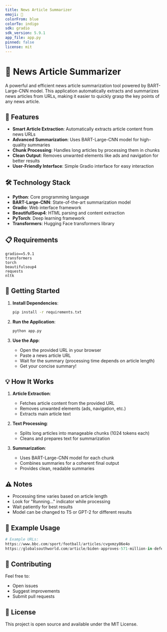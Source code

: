 ```yaml
---
title: News Article Summarizer
emoji: 📰
colorFrom: blue
colorTo: indigo
sdk: gradio
sdk_version: 5.9.1
app_file: app.py
pinned: false
license: mit
---
```

# 📰 News Article Summarizer

A powerful and efficient news article summarization tool powered by BART-Large-CNN model. This application automatically extracts and summarizes news articles from URLs, making it easier to quickly grasp the key points of any news article.

## 🚀 Features

- **Smart Article Extraction**: Automatically extracts article content from news URLs
- **Advanced Summarization**: Uses BART-Large-CNN model for high-quality summaries
- **Chunk Processing**: Handles long articles by processing them in chunks
- **Clean Output**: Removes unwanted elements like ads and navigation for better results
- **User-Friendly Interface**: Simple Gradio interface for easy interaction

## 🛠️ Technology Stack

- **Python**: Core programming language
- **BART-Large-CNN**: State-of-the-art summarization model
- **Gradio**: Web interface framework
- **BeautifulSoup4**: HTML parsing and content extraction
- **PyTorch**: Deep learning framework
- **Transformers**: Hugging Face transformers library

## 📋 Requirements

```
gradio==5.9.1
transformers
torch
beautifulsoup4
requests
nltk
```

## 🚀 Getting Started

1. **Install Dependencies**:
   ```bash
   pip install -r requirements.txt
   ```

2. **Run the Application**:
   ```bash
   python app.py
   ```

3. **Use the App**:
   - Open the provided URL in your browser
   - Paste a news article URL
   - Wait for the summary (processing time depends on article length)
   - Get your concise summary!

## 💡 How It Works

1. **Article Extraction**:
   - Fetches article content from the provided URL
   - Removes unwanted elements (ads, navigation, etc.)
   - Extracts main article text

2. **Text Processing**:
   - Splits long articles into manageable chunks (1024 tokens each)
   - Cleans and prepares text for summarization

3. **Summarization**:
   - Uses BART-Large-CNN model for each chunk
   - Combines summaries for a coherent final output
   - Provides clean, readable summaries

## ⚠️ Notes

- Processing time varies based on article length
- Look for "Running..." indicator while processing
- Wait patiently for best results
- Model can be changed to T5 or GPT-2 for different results

## 🔄 Example Usage

```python
# Example URLs:
https://www.bbc.com/sport/football/articles/cvgxmzy86e4o
https://globalsouthworld.com/article/biden-approves-571-million-in-defense-support-for-taiwan
```

## 🤝 Contributing

Feel free to:
- Open issues
- Suggest improvements
- Submit pull requests

## 📝 License

This project is open source and available under the MIT License.
